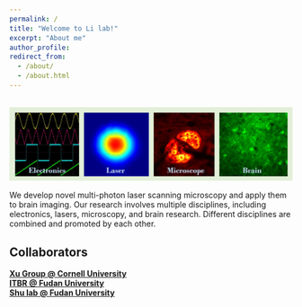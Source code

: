 ```yaml
---
permalink: /
title: "Welcome to Li lab!"
excerpt: "About me"
author_profile: 
redirect_from:
  - /about/
  - /about.html
---
```





<br/><img src='/images/Page-About-image-1.jpg'>


We develop novel multi-photon laser scanning microscopy and apply them to brain imaging. Our research involves multiple disciplines, including electronics, lasers, microscopy, and brain research. Different disciplines are combined and promoted by each other.

## Collaborators
[**Xu Group @ Cornell University**](https://xu.research.engineering.cornell.edu/)<br/>
[**ITBR @ Fudan University**](http://itbr.fudan.edu.cn/en/index.htm)<br/>
[**Shu lab @ Fudan University**](http://youshenglab.cn/neuroscience/index/)<br/>

